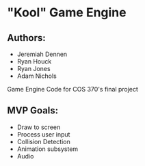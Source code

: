 # "Kool" Game Engine

## Authors:
- Jeremiah Dennen
- Ryan Houck
- Ryan Jones
- Adam Nichols

Game Engine Code for COS 370's final project

## MVP Goals:

- Draw to screen
- Process user input
- Collision Detection
- Animation subsystem
- Audio

